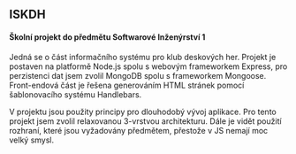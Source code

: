 ## ISKDH
#### Školní projekt do předmětu Softwarové Inženýrství 1

Jedná se o část informačního systému pro klub deskových her. Projekt je postaven na platformě Node.js spolu s webovým frameworkem Express, pro perzistenci dat jsem zvolil MongoDB spolu s frameworkem Mongoose. Front-endová část je řešena generováním HTML stránek pomocí šablonovacího systému Handlebars.

V projektu jsou použity principy pro dlouhodobý vývoj aplikace.
Pro tento projekt jsem zvolil relaxovanou 3-vrstvou architekturu. Dále je vidět použití rozhraní, které jsou vyžadovány předmětem, přestože v JS nemají moc velký smysl.